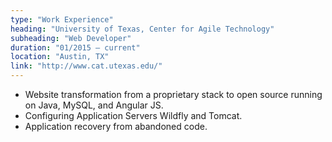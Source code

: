 ```yaml
---
type: "Work Experience"
heading: "University of Texas, Center for Agile Technology"
subheading: "Web Developer"
duration: "01/2015 – current"
location: "Austin, TX"
link: "http://www.cat.utexas.edu/"
---
```


+ Website transformation from a proprietary stack to open source running on Java, MySQL, and Angular JS. 
+ Configuring Application Servers Wildfly and Tomcat. 
+ Application recovery from abandoned code. 